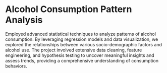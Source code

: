 # Alcohol Consumption Pattern Analysis

Employed advanced statistical techniques to analyze patterns of alcohol consumption. By leveraging regression models and data visualization, we explored the relationships between various socio-demographic factors and alcohol use. The project involved extensive data cleaning, feature engineering, and hypothesis testing to uncover meaningful insights and assess trends, providing a comprehensive understanding of consumption behaviors.
